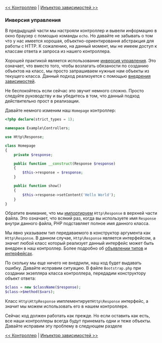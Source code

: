 [<< Контроллер](06-controller.md) | [Инъектор зависимостей >>](08-dependency-injector.md)

### Инверсия управления

В предыдущей части мы настрояли контроллер и вывели информацию в окно браузер с помощью команды `echo`. Но давайте не забывать о том что у нас имеется хорошая, объектно-ориентировання абстракция для работы с HTTP. К сожалению, на данный момент, мы не имеем доступ к классам ответа и запроса из нашего контроллера.

Хорошей практикой является использование [инверсия управления](http://en.wikipedia.org/wiki/Inversion_of_control). Это означает, что вместо того, чтобы возлагать обязаности по созданию объектов на класс, мы просто запрашиваем нужные нам объекты из текущего класса. Данный подход реализуется с помощью [внедрения зависимостей](http://en.wikipedia.org/wiki/Dependency_injection).

Не беспокойтесь если сейчас это звучит немного сложно. Просто следуйте руководству и вы убедитесь в том, что данный подход действительно прост в реализации.

Давайте немного изменим наш `Homepage` контроллер:

```php
<?php declare(strict_types = 1);

namespace Example\Controllers;

use Http\Response;

class Homepage
{
    private $response;

    public function __construct(Response $response)
    {
        $this->response = $response;
    }

    public function show()
    {
        $this->response->setContent('Hello World');
    }
}
```

Обратите внимание, что мы [импортируем](http://php.net/manual/en/language.namespaces.importing.php) `Http\Response` в верхней части файла. Это означает, что всякий раз, когда вы используете имя `Response` внутри данного файла, PHP подставляет полное имя данного класса.

Мы явно указываем тип передаваемого в конструктор аргумента как `Http\Response`. В данном случае, `Http\Response` является интерфейсом, а значит любой класс который реализует данный интерфейс может быть внедрен в наш контроллер. Более подробно об [объявлении типов](http://fi2.php.net/manual/ru/functions.arguments.php#functions.arguments.type-declaration) и [интерфейсах](http://fi2.php.net/manual/ru/language.oop5.interfaces.php).

По скольку мы еще ничего не внедрили, наш код будет выдавать ошибку. Давайте исправим ситуацию. В файле `Bootstrap.php` при создании экзепляра класса контроллера, передадим конструктору объект ответа:

```php
$class = new $className($response);
$class->$method($vars);
```
Класс `Http\HttpResponse` имплементирует`Http\Response` интерфейс, а значит мы можем использовать его в нашем контроллере.

Сейчас код должен работать как прежде. Но если оставить как есть, все наши контроллеры всегда будут принемать одни и теже объекты. Давайте исправим эту проблему в следующем разделе

[<< Контроллер](06-controller.md) | [Инъектор зависимостей >>](08-dependency-injector.md)
